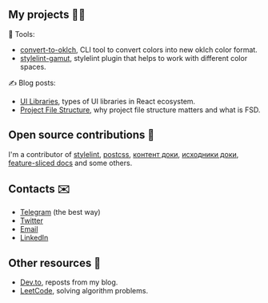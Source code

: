 ## My projects 👨‍💻
🤖 Tools:
- [convert-to-oklch](https://github.com/fpetrakov/convert-to-oklch), CLI tool to convert colors into new oklch color format.
- [stylelint-gamut](https://github.com/fpetrakov/stylelint-gamut), stylelint plugin that helps to work with different color spaces.

✍️ Blog posts:
- [UI Libraries](https://fpetrakov.deno.dev/ui_libraries), types of UI libraries in React ecosystem.
- [Project File Structure](https://fpetrakov.deno.dev/project_file_structure), why project file structure matters and what is FSD. 

## Open source contributions 🌿
I'm a contributor of [stylelint](https://github.com/stylelint/stylelint), [postcss](https://github.com/postcss/postcss), [контент доки](https://github.com/doka-guide/content), [исходники доки](https://github.com/doka-guide/platform), [feature-sliced docs](https://github.com/feature-sliced/documentation) and some others.

## Contacts ✉️
- [Telegram](https://t.me/fpetrakov) (the best way)
- [Twitter](https://twitter.com/fedya_petrakov)
- [Email](mailto:fpetrakov.dev@gmail.com)
- [LinkedIn](https://www.linkedin.com/in/fpetrakov)

## Other resources 📢
- [Dev.to](https://dev.to/fpetrakov), reposts from my blog.
- [LeetCode](https://leetcode.com/fpetrakov/), solving algorithm problems.
